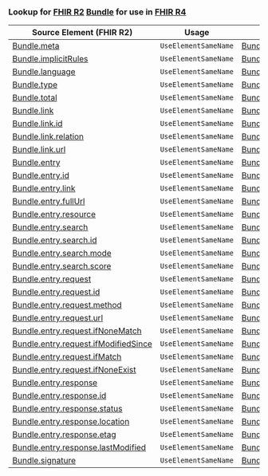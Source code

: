 ### Lookup for [FHIR R2](https://hl7.org/fhir/DSTU2/) [Bundle](https://hl7.org/fhir/DSTU2/Bundle.html) for use in [FHIR R4](https://hl7.org/fhir/R4/)

| Source Element (FHIR R2) | Usage | Target |
| -------------- | ----- | ------ |
| [Bundle.meta](https://hl7.org/fhir/DSTU2/Bundle.html#resource) | `UseElementSameName` | [Bundle.meta](https://hl7.org/fhir/R4/Bundle.html#resource) |
| [Bundle.implicitRules](https://hl7.org/fhir/DSTU2/Bundle.html#resource) | `UseElementSameName` | [Bundle.implicitRules](https://hl7.org/fhir/R4/Bundle.html#resource) |
| [Bundle.language](https://hl7.org/fhir/DSTU2/Bundle.html#resource) | `UseElementSameName` | [Bundle.language](https://hl7.org/fhir/R4/Bundle.html#resource) |
| [Bundle.type](https://hl7.org/fhir/DSTU2/Bundle.html#resource) | `UseElementSameName` | [Bundle.type](https://hl7.org/fhir/R4/Bundle.html#resource) |
| [Bundle.total](https://hl7.org/fhir/DSTU2/Bundle.html#resource) | `UseElementSameName` | [Bundle.total](https://hl7.org/fhir/R4/Bundle.html#resource) |
| [Bundle.link](https://hl7.org/fhir/DSTU2/Bundle.html#resource) | `UseElementSameName` | [Bundle.link](https://hl7.org/fhir/R4/Bundle.html#resource) |
| [Bundle.link.id](https://hl7.org/fhir/DSTU2/Bundle.html#resource) | `UseElementSameName` | [Bundle.link.id](https://hl7.org/fhir/R4/Bundle.html#resource) |
| [Bundle.link.relation](https://hl7.org/fhir/DSTU2/Bundle.html#resource) | `UseElementSameName` | [Bundle.link.relation](https://hl7.org/fhir/R4/Bundle.html#resource) |
| [Bundle.link.url](https://hl7.org/fhir/DSTU2/Bundle.html#resource) | `UseElementSameName` | [Bundle.link.url](https://hl7.org/fhir/R4/Bundle.html#resource) |
| [Bundle.entry](https://hl7.org/fhir/DSTU2/Bundle.html#resource) | `UseElementSameName` | [Bundle.entry](https://hl7.org/fhir/R4/Bundle.html#resource) |
| [Bundle.entry.id](https://hl7.org/fhir/DSTU2/Bundle.html#resource) | `UseElementSameName` | [Bundle.entry.id](https://hl7.org/fhir/R4/Bundle.html#resource) |
| [Bundle.entry.link](https://hl7.org/fhir/DSTU2/Bundle.html#resource) | `UseElementSameName` | [Bundle.entry.link](https://hl7.org/fhir/R4/Bundle.html#resource) |
| [Bundle.entry.fullUrl](https://hl7.org/fhir/DSTU2/Bundle.html#resource) | `UseElementSameName` | [Bundle.entry.fullUrl](https://hl7.org/fhir/R4/Bundle.html#resource) |
| [Bundle.entry.resource](https://hl7.org/fhir/DSTU2/Bundle.html#resource) | `UseElementSameName` | [Bundle.entry.resource](https://hl7.org/fhir/R4/Bundle.html#resource) |
| [Bundle.entry.search](https://hl7.org/fhir/DSTU2/Bundle.html#resource) | `UseElementSameName` | [Bundle.entry.search](https://hl7.org/fhir/R4/Bundle.html#resource) |
| [Bundle.entry.search.id](https://hl7.org/fhir/DSTU2/Bundle.html#resource) | `UseElementSameName` | [Bundle.entry.search.id](https://hl7.org/fhir/R4/Bundle.html#resource) |
| [Bundle.entry.search.mode](https://hl7.org/fhir/DSTU2/Bundle.html#resource) | `UseElementSameName` | [Bundle.entry.search.mode](https://hl7.org/fhir/R4/Bundle.html#resource) |
| [Bundle.entry.search.score](https://hl7.org/fhir/DSTU2/Bundle.html#resource) | `UseElementSameName` | [Bundle.entry.search.score](https://hl7.org/fhir/R4/Bundle.html#resource) |
| [Bundle.entry.request](https://hl7.org/fhir/DSTU2/Bundle.html#resource) | `UseElementSameName` | [Bundle.entry.request](https://hl7.org/fhir/R4/Bundle.html#resource) |
| [Bundle.entry.request.id](https://hl7.org/fhir/DSTU2/Bundle.html#resource) | `UseElementSameName` | [Bundle.entry.request.id](https://hl7.org/fhir/R4/Bundle.html#resource) |
| [Bundle.entry.request.method](https://hl7.org/fhir/DSTU2/Bundle.html#resource) | `UseElementSameName` | [Bundle.entry.request.method](https://hl7.org/fhir/R4/Bundle.html#resource) |
| [Bundle.entry.request.url](https://hl7.org/fhir/DSTU2/Bundle.html#resource) | `UseElementSameName` | [Bundle.entry.request.url](https://hl7.org/fhir/R4/Bundle.html#resource) |
| [Bundle.entry.request.ifNoneMatch](https://hl7.org/fhir/DSTU2/Bundle.html#resource) | `UseElementSameName` | [Bundle.entry.request.ifNoneMatch](https://hl7.org/fhir/R4/Bundle.html#resource) |
| [Bundle.entry.request.ifModifiedSince](https://hl7.org/fhir/DSTU2/Bundle.html#resource) | `UseElementSameName` | [Bundle.entry.request.ifModifiedSince](https://hl7.org/fhir/R4/Bundle.html#resource) |
| [Bundle.entry.request.ifMatch](https://hl7.org/fhir/DSTU2/Bundle.html#resource) | `UseElementSameName` | [Bundle.entry.request.ifMatch](https://hl7.org/fhir/R4/Bundle.html#resource) |
| [Bundle.entry.request.ifNoneExist](https://hl7.org/fhir/DSTU2/Bundle.html#resource) | `UseElementSameName` | [Bundle.entry.request.ifNoneExist](https://hl7.org/fhir/R4/Bundle.html#resource) |
| [Bundle.entry.response](https://hl7.org/fhir/DSTU2/Bundle.html#resource) | `UseElementSameName` | [Bundle.entry.response](https://hl7.org/fhir/R4/Bundle.html#resource) |
| [Bundle.entry.response.id](https://hl7.org/fhir/DSTU2/Bundle.html#resource) | `UseElementSameName` | [Bundle.entry.response.id](https://hl7.org/fhir/R4/Bundle.html#resource) |
| [Bundle.entry.response.status](https://hl7.org/fhir/DSTU2/Bundle.html#resource) | `UseElementSameName` | [Bundle.entry.response.status](https://hl7.org/fhir/R4/Bundle.html#resource) |
| [Bundle.entry.response.location](https://hl7.org/fhir/DSTU2/Bundle.html#resource) | `UseElementSameName` | [Bundle.entry.response.location](https://hl7.org/fhir/R4/Bundle.html#resource) |
| [Bundle.entry.response.etag](https://hl7.org/fhir/DSTU2/Bundle.html#resource) | `UseElementSameName` | [Bundle.entry.response.etag](https://hl7.org/fhir/R4/Bundle.html#resource) |
| [Bundle.entry.response.lastModified](https://hl7.org/fhir/DSTU2/Bundle.html#resource) | `UseElementSameName` | [Bundle.entry.response.lastModified](https://hl7.org/fhir/R4/Bundle.html#resource) |
| [Bundle.signature](https://hl7.org/fhir/DSTU2/Bundle.html#resource) | `UseElementSameName` | [Bundle.signature](https://hl7.org/fhir/R4/Bundle.html#resource) |
